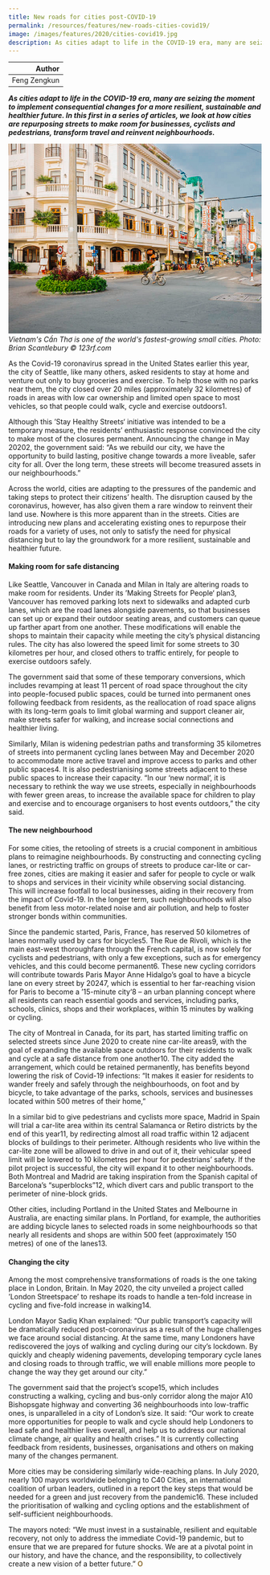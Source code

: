 ```yaml
---
title: New roads for cities post-COVID-19
permalink: /resources/features/new-roads-cities-covid19/
image: /images/features/2020/cities-covid19.jpg
description: As cities adapt to life in the COVID-19 era, many are seizing the moment to implement consequential changes for a more resilient, sustainable and healthier future. In this first in a series of articles, we look at how cities are repurposing streets to make room for businesses, cyclists and pedestrians, transform travel and reinvent neighbourhoods.
---
```


| Author |
|---:|
| Feng Zengkun |

***As cities adapt to life in the COVID-19 era, many are seizing the moment to implement consequential changes for a more resilient, sustainable and healthier future. In this first in a series of articles, we look at how cities are repurposing streets to make room for businesses, cyclists and pedestrians, transform travel and reinvent neighbourhoods.***

![Vietnam's Cần Thơ is one of the world's fastest-growing small cities](/images/features/2020/secondary-cities.jpg/)*Vietnam's Cần Thơ is one of the world's fastest-growing small cities. Photo: Brian Scantlebury © 123rf.com*

As the Covid-19 coronavirus spread in the United States earlier this year, the city of Seattle, like many others, asked residents to stay at home and venture out only to buy groceries and exercise. To help those with no parks near them, the city closed over 20 miles (approximately 32 kilometres) of roads in areas with low car ownership and limited open space to most vehicles, so that people could walk, cycle and exercise outdoors1. 

Although this ’Stay Healthy Streets‘ initiative was intended to be a temporary measure, the residents’ enthusiastic response convinced the city to make most of the closures permanent. Announcing the change in May 20202, the government said: “As we rebuild our city, we have the opportunity to build lasting, positive change towards a more liveable, safer city for all. Over the long term, these streets will become treasured assets in our neighbourhoods.”

Across the world, cities are adapting to the pressures of the pandemic and taking steps to protect their citizens’ health. The disruption caused by the coronavirus, however, has also given them a rare window to reinvent their land use. Nowhere is this more apparent than in the streets. Cities are introducing new plans and accelerating existing ones to repurpose their roads for a variety of uses, not only to satisfy the need for physical distancing but to lay the groundwork for a more resilient, sustainable and healthier future.

#### **Making room for safe distancing**

Like Seattle, Vancouver in Canada and Milan in Italy are altering roads to make room for residents. Under its ’Making Streets for People‘ plan3, Vancouver has removed parking lots next to sidewalks and adapted curb lanes, which are the road lanes alongside pavements, so that businesses can set up or expand their outdoor seating areas, and customers can queue up farther apart from one another. These modifications will enable the shops to maintain their capacity while meeting the city’s physical distancing rules. The city has also lowered the speed limit for some streets to 30 kilometres per hour, and closed others to traffic entirely, for people to exercise outdoors safely. 

The government said that some of these temporary conversions, which includes revamping at least 11 percent of road space throughout the city into people-focused public spaces, could be turned into permanent ones following feedback from residents, as the reallocation of road space aligns with its long-term goals to limit global warming and support cleaner air, make streets safer for walking, and increase social connections and healthier living. 

Similarly, Milan is widening pedestrian paths and transforming 35 kilometres of streets into permanent cycling lanes between May and December 2020 to accommodate more active travel and improve access to parks and other public spaces4. It is also pedestrianising some streets adjacent to these public spaces to increase their capacity. “In our ‘new normal’, it is necessary to rethink the way we use streets, especially in neighbourhoods with fewer green areas, to increase the available space for children to play and exercise and to encourage organisers to host events outdoors,” the city said. 

#### **The new neighbourhood**

For some cities, the retooling of streets is a crucial component in ambitious plans to reimagine neighbourhoods. By constructing and connecting cycling lanes, or restricting traffic on groups of streets to produce car-lite or car-free zones, cities are making it easier and safer for people to cycle or walk to shops and services in their vicinity while observing social distancing. This will increase footfall to local businesses, aiding in their recovery from the impact of Covid-19. In the longer term, such neighbourhoods will also benefit from less motor-related noise and air pollution, and help to foster stronger bonds within communities.

Since the pandemic started, Paris, France, has reserved 50 kilometres of lanes normally used by cars for bicycles5. The Rue de Rivoli, which is the main east-west thoroughfare through the French capital, is now solely for cyclists and pedestrians, with only a few exceptions, such as for emergency vehicles, and this could become permanent6. These new cycling corridors will contribute towards Paris Mayor Anne Hidalgo’s goal to have a bicycle lane on every street by 20247, which is essential to her far-reaching vision for Paris to become a ’15-minute city‘8 – an urban planning concept where all residents can reach essential goods and services, including parks, schools, clinics, shops and their workplaces, within 15 minutes by walking or cycling. 

The city of Montreal in Canada, for its part, has started limiting traffic on selected streets since June 2020 to create nine car-lite areas9, with the goal of expanding the available space outdoors for their residents to walk and cycle at a safe distance from one another10. The city added the arrangement, which could be retained permanently, has benefits beyond lowering the risk of Covid-19 infections: “It makes it easier for residents to wander freely and safely through the neighbourhoods, on foot and by bicycle, to take advantage of the parks, schools, services and businesses located within 500 metres of their home,”

In a similar bid to give pedestrians and cyclists more space, Madrid in Spain will trial a car-lite area within its central Salamanca or Retiro districts by the end of this year11, by redirecting almost all road traffic within 12 adjacent blocks of buildings to their perimeter. Although residents who live within the car-lite zone will be allowed to drive in and out of it, their vehicular speed limit will be lowered to 10 kilometres per hour for pedestrians’ safety. If the pilot project is successful, the city will expand it to other neighbourhoods. Both Montreal and Madrid are taking inspiration from the Spanish capital of Barcelona’s “superblocks”12, which divert cars and public transport to the perimeter of nine-block grids. 

Other cities, including Portland in the United States and Melbourne in Australia, are enacting similar plans. In Portland, for example, the authorities are adding bicycle lanes to selected roads in some neighbourhoods so that nearly all residents and shops are within 500 feet (approximately 150 metres) of one of the lanes13.

#### **Changing the city**

Among the most comprehensive transformations of roads is the one taking place in London, Britain. In May 2020, the city unveiled a project called ’London Streetspace’ to reshape its roads to handle a ten-fold increase in cycling and five-fold increase in walking14. 

London Mayor Sadiq Khan explained: “Our public transport’s capacity will be dramatically reduced post-coronavirus as a result of the huge challenges we face around social distancing. At the same time, many Londoners have rediscovered the joys of walking and cycling during our city’s lockdown. By quickly and cheaply widening pavements, developing temporary cycle lanes and closing roads to through traffic, we will enable millions more people to change the way they get around our city.”

The government said that the project’s scope15, which includes constructing a walking, cycling and bus-only corridor along the major A10 Bishopsgate highway and converting 36 neighbourhoods into low-traffic ones, is unparalleled in a city of London’s size. It said: “Our work to create more opportunities for people to walk and cycle should help Londoners to lead safe and healthier lives overall, and help us to address our national climate change, air quality and health crises.” It is currently collecting feedback from residents, businesses, organisations and others on making many of the changes permanent. 

More cities may be considering similarly wide-reaching plans. In July 2020, nearly 100 mayors worldwide belonging to C40 Cities, an international coalition of urban leaders, outlined in a report the key steps that would be needed for a green and just recovery from the pandemic16. These included the prioritisation of walking and cycling options and the establishment of self-sufficient neighbourhoods. 

The mayors noted: “We must invest in a sustainable, resilient and equitable recovery, not only to address the immediate Covid-19 pandemic, but to ensure that we are prepared for future shocks. We are at a pivotal point in our history, and have the chance, and the responsibility, to collectively create a new vision of a better future.” **<font color="#967942">O</font>**
